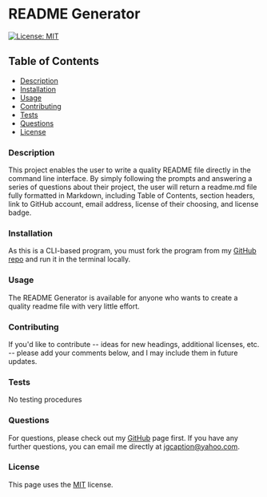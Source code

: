 # README Generator

  [![License: MIT](https://img.shields.io/badge/License-MIT-yellow.svg)](https://opensource.org/licenses/MIT)
  
  ## Table of Contents
  - [Description](#description)
  - [Installation](#installation)
  - [Usage](#usage)
  - [Contributing](#contributing)
  - [Tests](#tests)
  - [Questions](#questions)
  - [License](#license)

  ### Description
  This project enables the user to write a quality README file directly in the command line interface. By simply following the prompts and answering a series of questions about their project, the user will return a readme.md file fully formatted in Markdown, including Table of Contents, section headers, link to GitHub account, email address, license of their choosing, and license badge.
  
  ### Installation
  As this is a CLI-based program, you must fork the program from my [GitHub repo]("https://github.com/Jacquie24/readme-generator") and run it in the terminal locally.
  
  ### Usage
  The README Generator is available for anyone who wants to create a quality readme file with very little effort.
  
  ### Contributing
  If you'd like to contribute -- ideas for new headings, additional licenses, etc. -- please add your comments below, and I may include them in future updates.
  
  ### Tests
  No testing procedures
  
  ### Questions
  For questions, please check out my [GitHub]("https://github.com/jacquie24") page first.  If you have any further questions, you can email me directly at jgcaption@yahoo.com.
  
  ### License
  This page uses the [MIT]("https://choosealicense.com/licenses/mit/") license.

  

